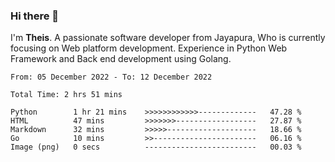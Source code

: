 ### Hi there 👋

I'm <b>Theis</b>. A passionate software developer from Jayapura, Who is currently focusing on Web platform development. Experience in Python Web Framework and Back end development using Golang.

 
 <!--START_SECTION:waka-->

```text
From: 05 December 2022 - To: 12 December 2022

Total Time: 2 hrs 51 mins

Python        1 hr 21 mins    >>>>>>>>>>>>-------------   47.28 %
HTML          47 mins         >>>>>>>------------------   27.87 %
Markdown      32 mins         >>>>>--------------------   18.66 %
Go            10 mins         >>-----------------------   06.16 %
Image (png)   0 secs          -------------------------   00.03 %
```

<!--END_SECTION:waka-->
